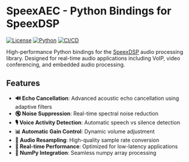 # SpeexAEC - Python Bindings for SpeexDSP

[![License](https://img.shields.io/badge/license-BSD--3--Clause-blue.svg)](LICENSE)
[![Python](https://img.shields.io/badge/python-3.9%2B-blue.svg)](https://python.org)
[![CI/CD](https://github.com/leitat-raise/package-speexaec/actions/workflows/ci-cd.yml/badge.svg)](https://github.com/leitat-raise/package-speexaec/actions/workflows/ci-cd.yml)

High-performance Python bindings for the [SpeexDSP](https://gitlab.xiph.org/xiph/speexdsp) audio processing library. Designed for real-time audio applications including VoIP, video conferencing, and embedded audio processing.

## Features

- **🔊 Echo Cancellation**: Advanced acoustic echo cancellation using adaptive filters
- **🔇 Noise Suppression**: Real-time spectral noise reduction
- **🎙️ Voice Activity Detection**: Automatic speech vs silence detection  
- **📊 Automatic Gain Control**: Dynamic volume adjustment
- **🔄 Audio Resampling**: High-quality sample rate conversion
- **🚀 Real-time Performance**: Optimized for low-latency applications
- **🔗 NumPy Integration**: Seamless numpy array processing
